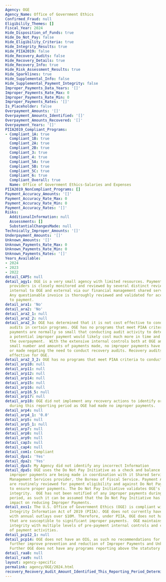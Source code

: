 ```yaml
---
Agency: OGE
Agency_Name: Office of Government Ethics
Confirmed_Fraud: null
Eligibility_Themes: []
Fiscal_Year: 2024
Hide_Disposition_of_Funds: true
Hide_Do_Not_Pay: false
Hide_Eligibility_Criteria: true
Hide_Integrity_Results: true
Hide_PIIA2019: false
Hide_Recovery_Audits: false
Hide_Recovery_Details: true
Hide_Recovery_Info: true
Hide_Risk_Assessment_Results: true
Hide_Sparklines: true
Hide_Supplemental_Info: false
Hide_Supplemental_Payment_Integrity: false
Improper_Payments_Data_Years: '[]'
Improper_Payments_Rate_Max: 0
Improper_Payments_Rate_Min: 0
Improper_Payments_Rates: '[]'
Is_Placeholder: false
Overpayment_Amounts: '[]'
Overpayment_Amounts_Identified: '[]'
Overpayment_Amounts_Recovered: '[]'
Overpayment_Years: '[]'
PIIA2019_Compliant_Programs:
- Compliant_1A: true
  Compliant_1B: true
  Compliant_2A: true
  Compliant_2B: true
  Compliant_3: true
  Compliant_4: true
  Compliant_5A: true
  Compliant_5B: true
  Compliant_5C: true
  Compliant_6: true
  Compliant_Overall: true
  Name: Office of Government Ethics-Salaries and Expenses
PIIA2019_NonCompliant_Programs: []
Payment_Accuracy_Amounts: '[]'
Payment_Accuracy_Rate_Max: 0
Payment_Accuracy_Rate_Min: 0
Payment_Accuracy_Rates: '[]'
Risks:
  AdditionalInformation: null
  Assessments: []
  SubstantialChangesMade: null
Technically_Improper_Amounts: '[]'
Underpayment_Amounts: '[]'
Unknown_Amounts: '[]'
Unknown_Payments_Rate_Max: 0
Unknown_Payments_Rate_Min: 0
Unknown_Payments_Rates: '[]'
Years_Available:
- 2024
- 2023
- 2022
detail_CAP5: null
detail_agy1: OGE is a very small agency with limited resources. Payment to all service
  providers is closely monitored and reviewed by several distinct review levels both
  internal to OGE and external via our financial management shared service provider.
  Any questionable invoice is thoroughly reviewed and validated for accuracy prior
  to payment.
detail_ara1: 'No'
detail_ara2: 'No'
detail_ara2_1: null
detail_ara2_2: null
detail_ara2_3: OGE has determined that it is not cost effective to conduct recovery
  audits in certain programs. OGE has no programs that meet PIAA criteria and agency
  payments are normally so small that conducting audit activity to determine and resolve
  a potential improper payment would likely cost much more in time and effort than
  the overpayment.  With the extensive internal controls both at OGE and BFS and the
  small number and amounts of payments made, no improper payments have been identified
  or made negating the need to conduct recovery audits. Recovery audits are not cost
  effective for OGE.
detail_ara2_3_2: OGE has no programs that meet PIAA criteria to conduct recovery audits.
detail_arp10: null
detail_arp11: null
detail_arp12: null
detail_arp14: null
detail_arp15: null
detail_arp16: null
detail_arp16_5: null
detail_arp17: null
detail_arp18: OGE did not implement any recovery actions to identify or recover overpayments
  during this reporting period as OGE had made no improper payments.
detail_arp4: null
detail_arp4_1: '0.0'
detail_arp5: null
detail_arp5_1: null
detail_arp7: null
detail_arp8: null
detail_arp9: null
detail_cap3: null
detail_cap4: null
detail_com1: Compliant
detail_dpa1: 'Yes'
detail_dpa2: 'Yes'
detail_dpa3: My Agency did not identify any incorrect Information
detail_dpa5: OGE uses the Do Not Pay Initiative as a check and balance to ensure no
  improper payments are being made in coordination with it Shared Service Financial
  Management Services provider, the Bureau of Fiscal Service. Payment Activity reports
  are routinely reviewed for payment eligibility and against Do Not Pay databases
  to ensure proper payments. The Do Not Pay Initiative validates OGE's proper payment
  integrity.  OGE has not been notified of any improper payments during the reporting
  period, as such it can be assumed that the Do Not Pay Initiative has had a positive
  impact on reducing Improper Payments.
detail_exs1: The U.S. Office of Government Ethics (OGE) is compliant with the Payment
  Integrity Information Act of 2019 (PIIA). OGE does not currently have any programs
  with annual outlays over $10M. Therefore, under PIIA, OGE does not have any programs
  that are susceptible to significant improper payments.  OGE maintains proper payment
  integrity with multiple levels of pre-payment internal controls and constant monitoring
  of payment activities.
detail_pcp12_1: null
detail_pcp14: OGE does not have an OIG, as such no recommendations for actions to
  further improve prevention and reduction of Improper Payments and Unknown Payments.
  Further OGE does not have any programs reporting above the statutory threshold.
detail_raa8: null
detail_raa9: null
layout: agency-specific
permalink: agency/OGE/2024.html
recovery_Recovery_Audit_Amount_Identified_This_Reporting_Period_Determined_Not_Collectable_Rate: 0.0
---
```

